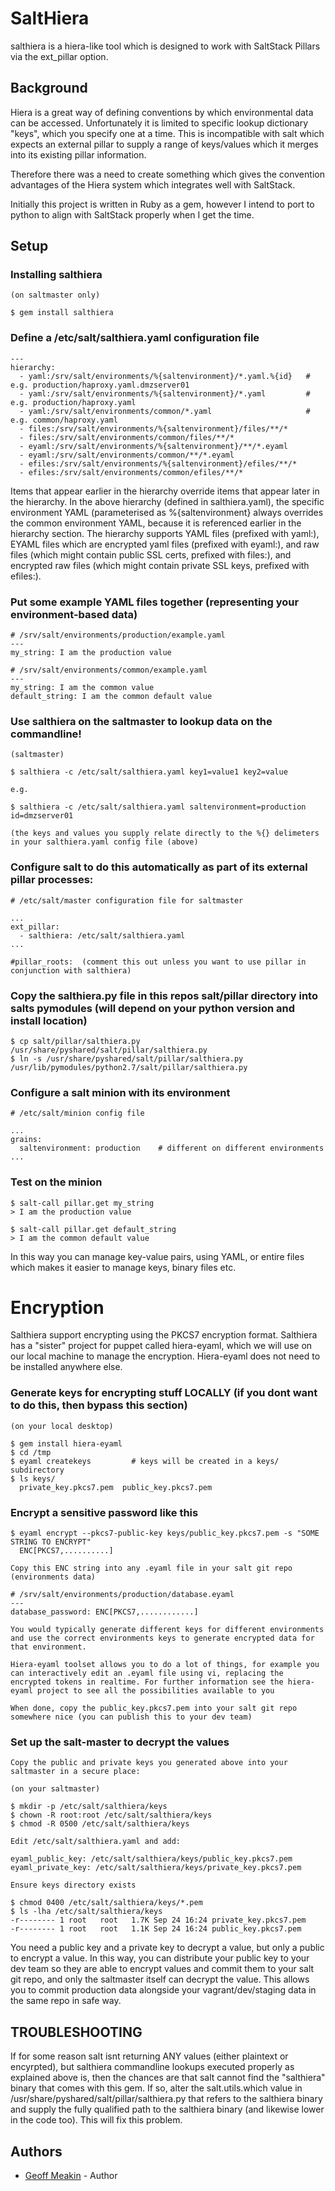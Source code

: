 SaltHiera
=========

salthiera is a hiera-like tool which is designed to work with SaltStack Pillars via the ext_pillar option.

Background
----------

Hiera is a great way of defining conventions by which environmental data can be accessed. Unfortunately it is limited to specific lookup dictionary "keys", which you specify one at a time. This is incompatible with salt which expects an external pillar to supply a range of keys/values which it merges into its existing pillar information.

Therefore there was a need to create something which gives the convention advantages of the Hiera system which integrates well with SaltStack.

Initially this project is written in Ruby as a gem, however I intend to port to python to align with SaltStack properly when I get the time.

Setup
-----

### Installing salthiera

    (on saltmaster only)

    $ gem install salthiera


### Define a /etc/salt/salthiera.yaml configuration file

    ---
    hierarchy:
      - yaml:/srv/salt/environments/%{saltenvironment}/*.yaml.%{id}   # e.g. production/haproxy.yaml.dmzserver01
      - yaml:/srv/salt/environments/%{saltenvironment}/*.yaml         # e.g. production/haproxy.yaml
      - yaml:/srv/salt/environments/common/*.yaml                     # e.g. common/haproxy.yaml
      - files:/srv/salt/environments/%{saltenvironment}/files/**/*
      - files:/srv/salt/environments/common/files/**/*
      - eyaml:/srv/salt/environments/%{saltenvironment}/**/*.eyaml
      - eyaml:/srv/salt/environments/common/**/*.eyaml
      - efiles:/srv/salt/environments/%{saltenvironment}/efiles/**/*
      - efiles:/srv/salt/environments/common/efiles/**/*

Items that appear earlier in the hierarchy override items that appear later in the hierarchy. In the above hierarchy (defined in salthiera.yaml), the specific environment YAML (parameterised as %{saltenvironment} always overrides the common environment YAML, because it is referenced earlier in the hierarchy section. The hierarchy supports YAML files (prefixed with yaml:), EYAML files which are encrypted yaml files (prefixed with eyaml:), and raw files (which might contain public SSL certs, prefixed with files:), and encrypted raw files (which might contain private SSL keys, prefixed with efiles:). 

### Put some example YAML files together (representing your environment-based data)

    # /srv/salt/environments/production/example.yaml
    ---
    my_string: I am the production value
    
    # /srv/salt/environments/common/example.yaml
    ---
    my_string: I am the common value
    default_string: I am the common default value

### Use salthiera on the saltmaster to lookup data on the commandline!

    (saltmaster)

    $ salthiera -c /etc/salt/salthiera.yaml key1=value1 key2=value

    e.g.

    $ salthiera -c /etc/salt/salthiera.yaml saltenvironment=production id=dmzserver01

    (the keys and values you supply relate directly to the %{} delimeters in your salthiera.yaml config file (above)

### Configure salt to do this automatically as part of its external pillar processes:

    # /etc/salt/master configuration file for saltmaster

    ...
    ext_pillar:
      - salthiera: /etc/salt/salthiera.yaml
    ...

    #pillar_roots:  (comment this out unless you want to use pillar in conjunction with salthiera)

### Copy the salthiera.py file in this repos salt/pillar directory into salts pymodules (will depend on your python version and install location)

    $ cp salt/pillar/salthiera.py /usr/share/pyshared/salt/pillar/salthiera.py
    $ ln -s /usr/share/pyshared/salt/pillar/salthiera.py /usr/lib/pymodules/python2.7/salt/pillar/salthiera.py

### Configure a salt minion with its environment

    # /etc/salt/minion config file

    ...
    grains:
      saltenvironment: production    # different on different environments
    ...

### Test on the minion

    $ salt-call pillar.get my_string
    > I am the production value

    $ salt-call pillar.get default_string
    > I am the common default value

In this way you can manage key-value pairs, using YAML, or entire files which makes it easier to manage keys, binary files etc.

Encryption
==========

Salthiera support encrypting using the PKCS7 encryption format. Salthiera has a "sister" project for puppet called hiera-eyaml, which we will use on our local machine to manage the encryption. Hiera-eyaml does not need to be installed anywhere else.

### Generate keys for encrypting stuff LOCALLY (if you dont want to do this, then bypass this section)

    (on your local desktop)

    $ gem install hiera-eyaml
    $ cd /tmp
    $ eyaml createkeys         # keys will be created in a keys/ subdirectory
    $ ls keys/
      private_key.pkcs7.pem  public_key.pkcs7.pem

### Encrypt a sensitive password like this

    $ eyaml encrypt --pkcs7-public-key keys/public_key.pkcs7.pem -s "SOME STRING TO ENCRYPT"
      ENC[PKCS7,..........]
   
    Copy this ENC string into any .eyaml file in your salt git repo (environments data)

    # /srv/salt/environments/production/database.eyaml
    ---
    database_password: ENC[PKCS7,............]

    You would typically generate different keys for different environments and use the correct environments keys to generate encrypted data for that environment. 

    Hiera-eyaml toolset allows you to do a lot of things, for example you can interactively edit an .eyaml file using vi, replacing the encrypted tokens in realtime. For further information see the hiera-eyaml project to see all the possibilities available to you

    When done, copy the public_key.pkcs7.pem into your salt git repo somewhere nice (you can publish this to your dev team)

### Set up the salt-master to decrypt the values
 
    Copy the public and private keys you generated above into your saltmaster in a secure place:

    (on your saltmaster)

    $ mkdir -p /etc/salt/salthiera/keys
    $ chown -R root:root /etc/salt/salthiera/keys
    $ chmod -R 0500 /etc/salt/salthiera/keys

    Edit /etc/salt/salthiera.yaml and add:

    eyaml_public_key: /etc/salt/salthiera/keys/public_key.pkcs7.pem
    eyaml_private_key: /etc/salt/salthiera/keys/private_key.pkcs7.pem

    Ensure keys directory exists
       
    $ chmod 0400 /etc/salt/salthiera/keys/*.pem
    $ ls -lha /etc/salt/salthiera/keys
    -r-------- 1 root   root   1.7K Sep 24 16:24 private_key.pkcs7.pem
    -r-------- 1 root   root   1.1K Sep 24 16:24 public_key.pkcs7.pem

You need a public key and a private key to decrypt a value, but only a public to encrypt a value. In this way, you can distribute your public key to your dev team so they are able to encrypt values and commit them to your salt git repo, and only the saltmaster itself can decrypt the value. This allows you to commit production data alongside your vagrant/dev/staging data in the same repo in safe way.

TROUBLESHOOTING
---------------

If for some reason salt isnt returning ANY values (either plaintext or encyrpted), but salthiera commandline lookups executed properly as explained above is, then the chances are that salt cannot find the "salthiera" binary that comes with this gem. If so, alter the salt.utils.which value in /usr/share/pyshared/salt/pillar/salthiera.py that refers to the salthiera binary and supply the fully qualified path to the salthiera binary (and likewise lower in the code too). This will fix this problem.

Authors
-------

- [Geoff Meakin](http://github.com/gtmtech) - Author
